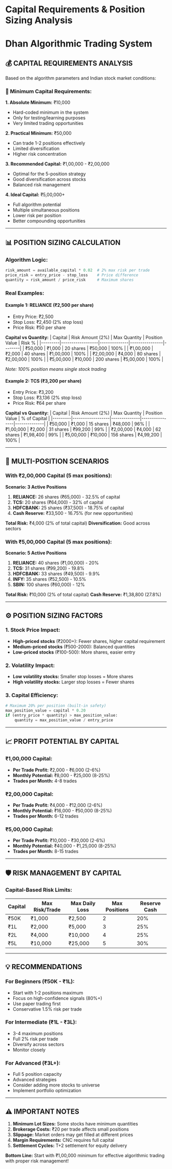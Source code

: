 # Capital Requirements & Position Sizing Analysis
# Dhan Algorithmic Trading System

## 💰 CAPITAL REQUIREMENTS ANALYSIS

Based on the algorithm parameters and Indian stock market conditions:

### **🎯 Minimum Capital Requirements:**

**1. Absolute Minimum:** ₹10,000
- Hard-coded minimum in the system
- Only for testing/learning purposes
- Very limited trading opportunities

**2. Practical Minimum:** ₹50,000
- Can trade 1-2 positions effectively
- Limited diversification
- Higher risk concentration

**3. Recommended Capital:** ₹1,00,000 - ₹2,00,000
- Optimal for the 5-position strategy
- Good diversification across stocks
- Balanced risk management

**4. Ideal Capital:** ₹5,00,000+
- Full algorithm potential
- Multiple simultaneous positions
- Lower risk per position
- Better compounding opportunities

---

## 📊 POSITION SIZING CALCULATION

### **Algorithm Logic:**
```python
risk_amount = available_capital * 0.02  # 2% max risk per trade
price_risk = entry_price - stop_loss    # Price difference
quantity = risk_amount / price_risk     # Maximum shares
```

### **Real Examples:**

#### **Example 1: RELIANCE (₹2,500 per share)**
- Entry Price: ₹2,500
- Stop Loss: ₹2,450 (2% stop loss)
- Price Risk: ₹50 per share

**Capital vs Quantity:**
| Capital | Risk Amount (2%) | Max Quantity | Position Value | Risk % |
|---------|------------------|--------------|----------------|--------|
| ₹50,000 | ₹1,000 | 20 shares | ₹50,000 | 100% |
| ₹1,00,000 | ₹2,000 | 40 shares | ₹1,00,000 | 100% |
| ₹2,00,000 | ₹4,000 | 80 shares | ₹2,00,000 | 100% |
| ₹5,00,000 | ₹10,000 | 200 shares | ₹5,00,000 | 100% |

*Note: 100% position means single stock trading*

#### **Example 2: TCS (₹3,200 per share)**
- Entry Price: ₹3,200
- Stop Loss: ₹3,136 (2% stop loss)
- Price Risk: ₹64 per share

**Capital vs Quantity:**
| Capital | Risk Amount (2%) | Max Quantity | Position Value | % of Capital |
|---------|------------------|--------------|----------------|--------------|
| ₹50,000 | ₹1,000 | 15 shares | ₹48,000 | 96% |
| ₹1,00,000 | ₹2,000 | 31 shares | ₹99,200 | 99% |
| ₹2,00,000 | ₹4,000 | 62 shares | ₹1,98,400 | 99% |
| ₹5,00,000 | ₹10,000 | 156 shares | ₹4,99,200 | 100% |

---

## 🎯 MULTI-POSITION SCENARIOS

### **With ₹2,00,000 Capital (5 max positions):**

**Scenario: 3 Active Positions**
1. **RELIANCE:** 26 shares (₹65,000) - 32.5% of capital
2. **TCS:** 20 shares (₹64,000) - 32% of capital  
3. **HDFCBANK:** 25 shares (₹37,500) - 18.75% of capital
4. **Cash Reserve:** ₹33,500 - 16.75% (for new opportunities)

**Total Risk:** ₹4,000 (2% of total capital)
**Diversification:** Good across sectors

### **With ₹5,00,000 Capital (5 max positions):**

**Scenario: 5 Active Positions**
1. **RELIANCE:** 40 shares (₹1,00,000) - 20%
2. **TCS:** 31 shares (₹99,200) - 19.8%
3. **HDFCBANK:** 33 shares (₹49,500) - 9.9%
4. **INFY:** 35 shares (₹52,500) - 10.5%
5. **SBIN:** 100 shares (₹60,000) - 12%

**Total Risk:** ₹10,000 (2% of total capital)
**Cash Reserve:** ₹1,38,800 (27.8%)

---

## ⚙️ POSITION SIZING FACTORS

### **1. Stock Price Impact:**
- **High-priced stocks** (₹2000+): Fewer shares, higher capital requirement
- **Medium-priced stocks** (₹500-2000): Balanced quantities
- **Low-priced stocks** (₹100-500): More shares, easier entry

### **2. Volatility Impact:**
- **Low volatility stocks:** Smaller stop losses = More shares
- **High volatility stocks:** Larger stop losses = Fewer shares

### **3. Capital Efficiency:**
```python
# Maximum 20% per position (built-in safety)
max_position_value = capital * 0.20
if (entry_price * quantity) > max_position_value:
    quantity = max_position_value / entry_price
```

---

## 📈 PROFIT POTENTIAL BY CAPITAL

### **₹1,00,000 Capital:**
- **Per Trade Profit:** ₹2,000 - ₹6,000 (2-6%)
- **Monthly Potential:** ₹8,000 - ₹25,000 (8-25%)
- **Trades per Month:** 4-8 trades

### **₹2,00,000 Capital:**
- **Per Trade Profit:** ₹4,000 - ₹12,000 (2-6%)
- **Monthly Potential:** ₹16,000 - ₹50,000 (8-25%)
- **Trades per Month:** 6-12 trades

### **₹5,00,000 Capital:**
- **Per Trade Profit:** ₹10,000 - ₹30,000 (2-6%)
- **Monthly Potential:** ₹40,000 - ₹1,25,000 (8-25%)
- **Trades per Month:** 8-15 trades

---

## 🛡️ RISK MANAGEMENT BY CAPITAL

### **Capital-Based Risk Limits:**
| Capital | Max Risk/Trade | Max Daily Loss | Max Positions | Reserve Cash |
|---------|----------------|----------------|---------------|--------------|
| ₹50K | ₹1,000 | ₹2,500 | 2 | 20% |
| ₹1L | ₹2,000 | ₹5,000 | 3 | 25% |
| ₹2L | ₹4,000 | ₹10,000 | 4 | 25% |
| ₹5L | ₹10,000 | ₹25,000 | 5 | 30% |

---

## 💡 RECOMMENDATIONS

### **For Beginners (₹50K - ₹1L):**
- Start with 1-2 positions maximum
- Focus on high-confidence signals (80%+)
- Use paper trading first
- Conservative 1.5% risk per trade

### **For Intermediate (₹1L - ₹3L):**
- 3-4 maximum positions
- Full 2% risk per trade
- Diversify across sectors
- Monitor closely

### **For Advanced (₹3L+):**
- Full 5 position capacity
- Advanced strategies
- Consider adding more stocks to universe
- Implement portfolio optimization

---

## ⚠️ IMPORTANT NOTES

1. **Minimum Lot Sizes:** Some stocks have minimum quantities
2. **Brokerage Costs:** ₹20 per trade affects small positions
3. **Slippage:** Market orders may get filled at different prices
4. **Margin Requirements:** CNC requires full capital
5. **Settlement Cycles:** T+2 settlement for equity delivery

**Bottom Line:** Start with ₹1,00,000 minimum for effective algorithmic trading with proper risk management!